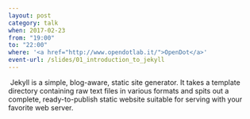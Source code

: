 ```yaml
---
layout: post
category: talk
when: 2017-02-23 
from: "19:00"
to: "22:00"
where: '<a href="http://www.opendotlab.it/">OpenDot</a>'
event-url: /slides/01_introduction_to_jekyll
---
```

<span class="image right"><img src="{{ site.baseurl }}/{{ site.images }}/128px-Mad_scientist_transparent_background.svg.png" alt=""></span>
Jekyll is a simple, blog-aware, static site generator. It takes a template directory containing raw text files in various formats
and spits out a complete, ready-to-publish static website suitable for serving with your favorite web server.
